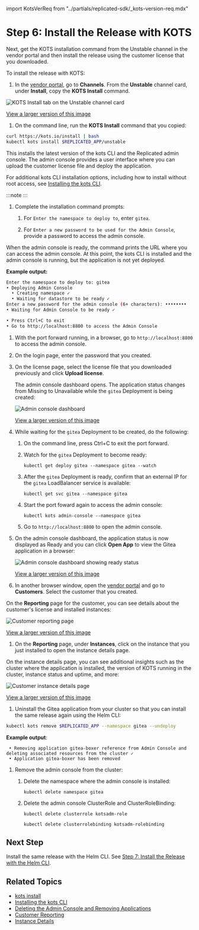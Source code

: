 import KotsVerReq from "../partials/replicated-sdk/_kots-version-req.mdx"

# Step 6: Install the Release with KOTS

Next, get the KOTS installation command from the Unstable channel in the vendor portal and then install the release using the customer license that you downloaded.

To install the release with KOTS:

1. In the [vendor portal](https://vendor.replicated.com), go to **Channels**. From the **Unstable** channel card, under **Install**, copy the **KOTS Install** command.

  ![KOTS Install tab on the Unstable channel card](/images/helm-tutorial-unstable-kots-install-command.png)

  [View a larger version of this image](/images/helm-tutorial-unstable-kots-install-command.png)

1. On the command line, run the **KOTS Install** command that you copied:

  ```bash
  curl https://kots.io/install | bash
  kubectl kots install $REPLICATED_APP/unstable
  ```

  This installs the latest version of the kots CLI and the Replicated admin console. The admin console provides a user interface where you can upload the customer license file and deploy the application.

  For additional kots CLI installation options, including how to install without root access, see [Installing the kots CLI](/reference/kots-cli-getting-started).

  :::note
  <KotsVerReq/>
  :::

1. Complete the installation command prompts:

   1. For `Enter the namespace to deploy to`, enter `gitea`. 

   1. For `Enter a new password to be used for the Admin Console`, provide a password to access the admin console.

  When the admin console is ready, the command prints the URL where you can access the admin console. At this point, the kots CLI is installed and the admin console is running, but the application is not yet deployed.

  **Example output:**

  ```bash
  Enter the namespace to deploy to: gitea
  • Deploying Admin Console
    • Creating namespace ✓
    • Waiting for datastore to be ready ✓
  Enter a new password for the admin console (6+ characters): ••••••••
  • Waiting for Admin Console to be ready ✓

  • Press Ctrl+C to exit
  • Go to http://localhost:8800 to access the Admin Console
  ```

1. With the port forward running, in a browser, go to `http://localhost:8800` to access the admin console.

1. On the login page, enter the password that you created.

1. On the license page, select the license file that you downloaded previously and click **Upload license**.

   The admin console dashboard opens. The application status changes from Missing to Unavailable while the `gitea` Deployment is being created:

   ![Admin console dashboard](/images/tutorial-gitea-unavailable.png)

   [View a larger version of this image](/images/tutorial-gitea-unavailable.png)

1. While waiting for the `gitea` Deployment to be created, do the following:

   1. On the command line, press Ctrl+C to exit the port forward.

   1. Watch for the `gitea` Deployment to become ready:

      ```
      kubectl get deploy gitea --namespace gitea --watch
      ```

   1. After the `gitea` Deployment is ready, confirm that an external IP for the `gitea` LoadBalancer service is available:

      ```
      kubectl get svc gitea --namespace gitea
      ```

   1. Start the port foward again to access the admin console:

      ```
      kubectl kots admin-console --namespace gitea 
      ```

   1. Go to `http://localhost:8800` to open the admin console.   

1. On the admin console dashboard, the application status is now displayed as Ready and you can click **Open App** to view the Gitea application in a browser:

   ![Admin console dashboard showing ready status](/images/tutorial-gitea-ready.png)

   [View a larger version of this image](/images/tutorial-gitea-ready.png)

1. In another browser window, open the [vendor portal](https://vendor.replicated.com/) and go to **Customers**. Select the customer that you created.

  On the **Reporting** page for the customer, you can see details about the customer's license and installed instances:

  ![Customer reporting page](/images/tutorial-gitea-customer-reporting.png)

  [View a larger version of this image](/images/tutorial-gitea-customer-reporting.png)

1. On the **Reporting** page, under **Instances**, click on the instance that you just installed to open the instance details page.

  On the instance details page, you can see additional insights such as the cluster where the application is installed, the version of KOTS running in the cluster, instance status and uptime, and more:

  ![Customer instance details page](/images/tutorial-gitea-instance-insights.png)

  [View a larger version of this image](/images/tutorial-gitea-instance-insights.png)

1. Uninstall the Gitea application from your cluster so that you can install the same release again using the Helm CLI:

  ```bash
  kubectl kots remove $REPLICATED_APP --namespace gitea --undeploy
  ```
  **Example output**:
  ```
   • Removing application gitea-boxer reference from Admin Console and deleting associated resources from the cluster ✓
   • Application gitea-boxer has been removed
  ```

1. Remove the admin console from the cluster:  

   1. Delete the namespace where the admin console is installed:

      ```
      kubectl delete namespace gitea
      ```
   1. Delete the admin console ClusterRole and ClusterRoleBinding:  

      ```
      kubectl delete clusterrole kotsadm-role
      ```
      ```
      kubectl delete clusterrolebinding kotsadm-rolebinding
      ```

## Next Step

Install the same release with the Helm CLI. See [Step 7: Install the Release with the Helm CLI](tutorial-kots-helm-install-helm).

## Related Topics

* [kots install](/reference/kots-cli-install/)
* [Installing the kots CLI](/reference/kots-cli-getting-started/)
* [Deleting the Admin Console and Removing Applications](/enterprise/delete-admin-console)
* [Customer Reporting](customer-reporting)
* [Instance Details](instance-insights-details)

